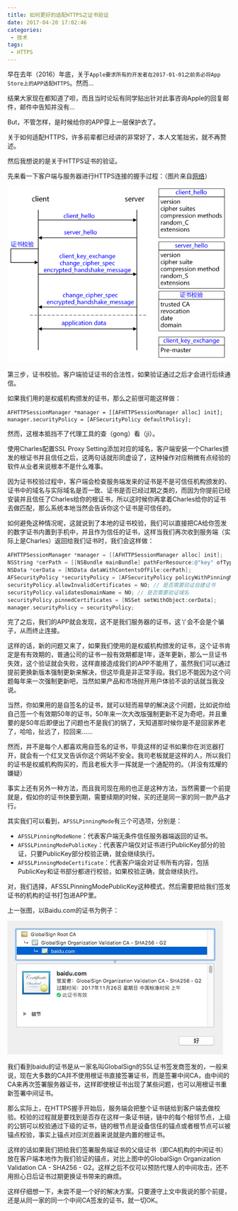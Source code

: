 ```yaml
---
title: 如何更好的适配HTTPS之证书验证
date: 2017-04-20 17:02:46
categories:
 - 技术
tags:
 - HTTPS
---
```


早在去年（2016）年底，关于`Apple要求所有的开发者在2017-01-01之前务必将App Store上的APP适配HTTPS`。然而...

结果大家现在都知道了呗，而且当时论坛有同学贴出针对此事咨询Apple的回复邮件，邮件中告知并没有...

But，不管怎样，是时候给你的APP穿上一层保护衣了。

关于如何适配HTTPS，许多前辈都已经讲的非常好了，本人文笔拙劣，就不再赘述。

然后我想说的是关于HTTPS证书的验证。

先来看一下客户端与服务器进行HTTPS连接的握手过程：（图片来自[网络](http://www.wosign.com/faq/faq2016-0309-04.htm)）

![TLS/SSL握手过程](How-to-better-adapter-HTTPS/How-to-better-adapter-HTTPS-1.png)

第三步，证书校验。客户端验证证书的合法性，如果验证通过之后才会进行后续通信。

如果我们用的是权威机构颁发的证书，那么之前很可能这样做：

```objc
AFHTTPSessionManager *manager = [[AFHTTPSessionManager alloc] init];
manager.securityPolicy = [AFSecurityPolicy defaultPolicy];
```

然而，这根本抵挡不了代理工具的查（gong）看（ji）。

使用Charles配置SSL Proxy Setting添加对应的域名，客户端安装一个Charles颁发的根证书并且信任之后，这两句话就形同虚设了，这种操作对应稍微有点经验的软件从业者来说根本不是什么难事。

因为证书校验过程中，客户端会检查服务端发来的证书是不是可信任机构颁发的、证书中的域名与实际域名是否一致、证书是否已经过期之类的，而因为你提前已经安装并且信任了Charles给你的根证书，所以这时候你再拿着Charles给你的证书去做匹配，那么系统本地当然会告诉你这个证书是可信任的。

如何避免这种情况呢，这就说到了本地的证书校验，我们可以直接把CA给你签发的数字证书内置到手机中，并且作为信任的证书，这样当我们再次收到服务端（实际上是Charles）返回给我们证书时，我们会这样做：

```objective-c
AFHTTPSessionManager *manager = [[AFHTTPSessionManager alloc] init];
NSString *cerPath = [[NSBundle mainBundle] pathForResource:@"key" ofType:@"cer"];//证书的路径
NSData *cerData = [NSData dataWithContentsOfFile:cerPath];
AFSecurityPolicy *securityPolicy = [AFSecurityPolicy policyWithPinningMode:AFSSLPinningModeCertificate];
securityPolicy.allowInvalidCertificates = NO; // 是否需要验证自建证书
securityPolicy.validatesDomainName = NO; // 是否需要验证域名
securityPolicy.pinnedCertificates = [NSSet setWithObject:cerData];
manager.securityPolicy = securityPolicy;
```

完了之后，我们的APP就会发现，这不是我们服务器的证书，这丫会不会是个骗子，从而终止连接。

这样的话，新的问题又来了，如果我们使用的是权威机构颁发的证书，这个证书肯定是有有效期的，普通公司的证书一般有效期都是1年，逐年更新，那么一旦证书失效，这个验证就会失败，这样直接造成我们的APP不能用了，虽然我们可以通过提前更换新版本强制更新来解决，但这毕竟是非正常手段。我们总不能因为这个问题每年来一次强制更新吧，当然如果产品和市场抛开用户体验不谈的话就当我没说。

当然，你如果用的是自签名的证书，就可以轻而易举的解决这个问题，比如说你给自己签一个有效期50年的证书，50年来一次大改版强制更新不足为奇吧，并且重要的是50年后即便出了问题也不是我们的锅了，天知道那时候你是不是回家养老了，哈哈，扯远了，拉回来......

然而，并不是每个人都喜欢用自签名的证书，毕竟这样的证书如果你在浏览器打开，就会有一个红叉叉告诉你这个网站不安全。我司老板就是这样的人，所以我们的证书是权威机构购买的，而且老板大手一挥就是一个通配符的。（并没有炫耀的嫌疑）

事实上还有另外一种方法，而且我司现在用的也正是这种方法，当然需要一个前提就是，假如你的证书快要到期，需要续期的时候，买的还是同一家的同一款产品才行。

其实我们可以看到，`AFSSLPinningMode`有三个可选项，分别是：

* `AFSSLPinningModeNone`：代表客户端无条件信任服务器端返回的证书。
* `AFSSLPinningModePublicKey`：代表客户端仅对证书进行PublicKey部分的验证，只要PublicKey部分校验正确，就会继续执行。
* `AFSSLPinningModeCertificate`：代表客户端会对证书所有内容，包括PublicKey和证书部分都进行校验，如果校验正确，就会继续执行。

对，我们选择，AFSSLPinningModePublicKey这种模式，然后需要把给我们签发证书的机构的证书打包进APP里。

上一张图，以Baidu.com的证书为例子：

![Baidu.com HTTPS证书](How-to-better-adapter-HTTPS/How-to-better-adapter-HTTPS-2.png)

我们看到baidu的证书是从一家名叫GlobalSign的SSL证书签发商签发的，一般来说，现在大多数的CA并不使用根证书直接签署证书，而是签署中间CA，由中间的CA来再次签署服务器证书，这样即使根证书出现了某些问题，也可以用根证书重新签署中间证书。

那么实际上，在HTTPS握手开始后，服务端会把整个证书链给到客户端去做校验。校验的过程就是要找到是否存在这样一条证书链，链中的每个相邻节点，上级的公钥可以校验通过下级的证书，链的根节点是设备信任的锚点或者根节点可以被锚点校验，事实上锚点对应浏览器来说就是内置的根证书。

这样的话如果我们把给我们签署服务端证书的父级证书（即CA机构的中间证书）放在客户端本地作为我们验证的锚点，对比上图中的GlobalSign Organization Validation CA - SHA256 - G2。这样之后不仅可以预防代理人的中间攻击，还不用担心日后证书过期更换证书带来的麻烦。

这样仔细想一下，未尝不是一个好的解决方案。只要遵守上文中我说的那个前提，还是从同一家的同一个中间CA签发的证书，就一切OK。
